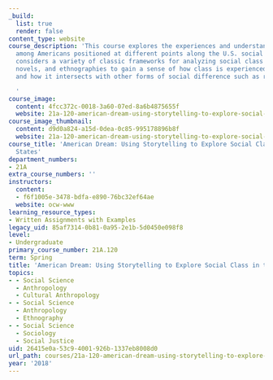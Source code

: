 ```yaml
---
_build:
  list: true
  render: false
content_type: website
course_description: 'This course explores the experiences and understandings of class
  among Americans positioned at different points along the U.S. social spectrum. It
  considers a variety of classic frameworks for analyzing social class and uses memoirs,
  novels, and ethnographies to gain a sense of how class is experienced in daily life
  and how it intersects with other forms of social difference such as race and gender.

  '
course_image:
  content: 4fcc372c-0018-3a60-07ed-8a6b4875655f
  website: 21a-120-american-dream-using-storytelling-to-explore-social-class-in-the-united-states-spring-2018
course_image_thumbnail:
  content: d9d0a824-a15d-0dea-0c85-995178896b8f
  website: 21a-120-american-dream-using-storytelling-to-explore-social-class-in-the-united-states-spring-2018
course_title: 'American Dream: Using Storytelling to Explore Social Class in the United
  States'
department_numbers:
- 21A
extra_course_numbers: ''
instructors:
  content:
  - f6f1005e-3478-bdfa-e890-76bc32ef64ae
  website: ocw-www
learning_resource_types:
- Written Assignments with Examples
legacy_uid: 85af7314-0b81-0a95-2e1b-5d0450e098f8
level:
- Undergraduate
primary_course_number: 21A.120
term: Spring
title: 'American Dream: Using Storytelling to Explore Social Class in the United States'
topics:
- - Social Science
  - Anthropology
  - Cultural Anthropology
- - Social Science
  - Anthropology
  - Ethnography
- - Social Science
  - Sociology
  - Social Justice
uid: 26415e0a-53c9-4001-926b-1337eb8008d0
url_path: courses/21a-120-american-dream-using-storytelling-to-explore-social-class-in-the-united-states-spring-2018
year: '2018'
---
```

